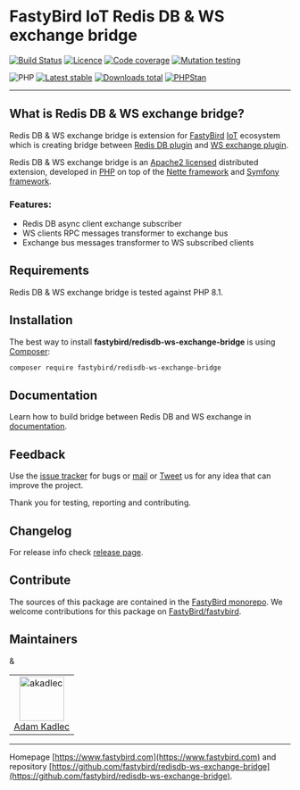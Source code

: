 # FastyBird IoT Redis DB & WS exchange bridge

[![Build Status](https://badgen.net/github/checks/FastyBird/redisdb-ws-exchange-bridge/master?cache=300&style=flast-square)](https://github.com/FastyBird/redisdb-ws-exchange-bridge/actions)
[![Licence](https://badgen.net/github/license/FastyBird/redisdb-ws-exchange-bridge?cache=300&style=flast-square)](https://github.com/FastyBird/redisdb-ws-exchange-bridge/blob/master/LICENSE.md)
[![Code coverage](https://badgen.net/coveralls/c/github/FastyBird/redisdb-ws-exchange-bridge?cache=300&style=flast-square)](https://coveralls.io/r/FastyBird/redisdb-ws-exchange-bridge)
[![Mutation testing](https://img.shields.io/endpoint?style=flat-square&url=https%3A%2F%2Fbadge-api.stryker-mutator.io%2Fgithub.com%2FFastyBird%2Fredisdb-ws-exchange-bridge%2Fmain)](https://dashboard.stryker-mutator.io/reports/github.com/FastyBird/redisdb-ws-exchange-bridge/main)

![PHP](https://badgen.net/packagist/php/FastyBird/redisdb-ws-exchange-bridge?cache=300&style=flast-square)
[![Latest stable](https://badgen.net/packagist/v/FastyBird/redisdb-ws-exchange-bridge/latest?cache=300&style=flast-square)](https://packagist.org/packages/FastyBird/redisdb-ws-exchange-bridge)
[![Downloads total](https://badgen.net/packagist/dt/FastyBird/redisdb-ws-exchange-bridge?cache=300&style=flast-square)](https://packagist.org/packages/FastyBird/redisdb-ws-exchange-bridge)
[![PHPStan](https://img.shields.io/badge/PHPStan-enabled-brightgreen.svg?style=flat-square)](https://github.com/phpstan/phpstan)

***

## What is Redis DB & WS exchange bridge?

Redis DB & WS exchange bridge is extension for [FastyBird](https://www.fastybird.com) [IoT](https://en.wikipedia.org/wiki/Internet_of_things) ecosystem
which is creating bridge between [Redis DB plugin](https://github.com/FastyBird/redisdb-plugin) and [WS exchange plugin](https://github.com/FastyBird/ws-exchange-plugin).

Redis DB & WS exchange bridge is an [Apache2 licensed](http://www.apache.org/licenses/LICENSE-2.0) distributed extension, developed
in [PHP](https://www.php.net) on top of the [Nette framework](https://nette.org) and [Symfony framework](https://symfony.com).

### Features:

- Redis DB async client exchange subscriber
- WS clients RPC messages transformer to exchange bus
- Exchange bus messages transformer to WS subscribed clients

## Requirements

Redis DB & WS exchange bridge is tested against PHP 8.1.

## Installation

The best way to install **fastybird/redisdb-ws-exchange-bridge** is using [Composer](http://getcomposer.org/):

```sh
composer require fastybird/redisdb-ws-exchange-bridge
```

## Documentation

Learn how to build bridge between Redis DB and WS exchange
in [documentation](https://github.com/FastyBird/redisdb-ws-exchange-bridge/blob/master/.docs/en/index.md).

## Feedback

Use the [issue tracker](https://github.com/FastyBird/fastybird/issues) for bugs
or [mail](mailto:code@fastybird.com) or [Tweet](https://twitter.com/fastybird) us for any idea that can improve the
project.

Thank you for testing, reporting and contributing.

## Changelog

For release info check [release page](https://github.com/FastyBird/fastybird/releases).

## Contribute

The sources of this package are contained in the [FastyBird monorepo](https://github.com/FastyBird/fastybird). We welcome contributions for this package on [FastyBird/fastybird](https://github.com/FastyBird/).

## Maintainers

<table>&
	<tbody>
		<tr>
			<td align="center">
				<a href="https://github.com/akadlec">
					<img alt="akadlec" width="80" height="80" src="https://avatars3.githubusercontent.com/u/1866672?s=460&amp;v=4" />
				</a>
				<br>
				<a href="https://github.com/akadlec">Adam Kadlec</a>
			</td>
		</tr>
	</tbody>
</table>

***
Homepage [https://www.fastybird.com](https://www.fastybird.com) and
repository [https://github.com/fastybird/redisdb-ws-exchange-bridge](https://github.com/fastybird/redisdb-ws-exchange-bridge).
